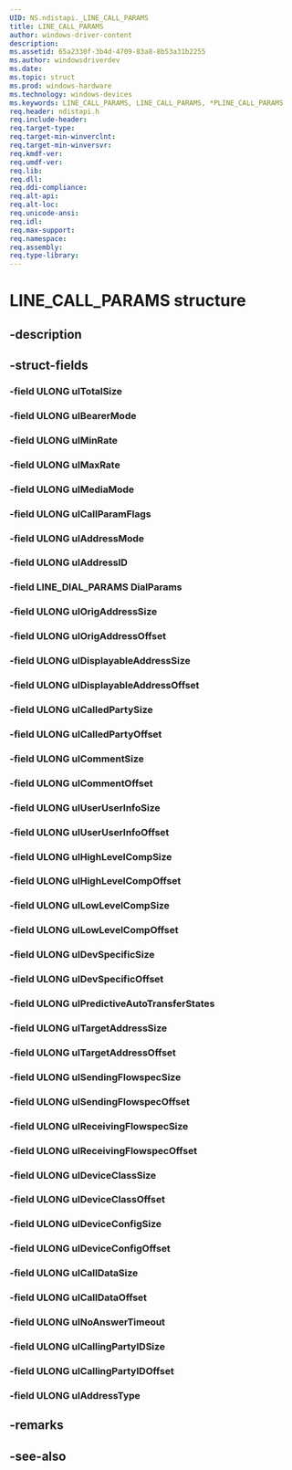 ```yaml
---
UID: NS.ndistapi._LINE_CALL_PARAMS
title: LINE_CALL_PARAMS
author: windows-driver-content
description: 
ms.assetid: 65a2330f-3b4d-4709-83a8-8b53a31b2255
ms.author: windowsdriverdev
ms.date: 
ms.topic: struct
ms.prod: windows-hardware
ms.technology: windows-devices
ms.keywords: LINE_CALL_PARAMS, LINE_CALL_PARAMS, *PLINE_CALL_PARAMS
req.header: ndistapi.h
req.include-header:
req.target-type:
req.target-min-winverclnt:
req.target-min-winversvr:
req.kmdf-ver:
req.umdf-ver:
req.lib:
req.dll:
req.ddi-compliance:
req.alt-api:
req.alt-loc:
req.unicode-ansi:
req.idl:
req.max-support:
req.namespace:
req.assembly:
req.type-library:
---
```


# LINE_CALL_PARAMS structure

## -description



## -struct-fields

### -field ULONG ulTotalSize			
 	
### -field ULONG ulBearerMode			
 	
### -field ULONG ulMinRate			
 	
### -field ULONG ulMaxRate			
 	
### -field ULONG ulMediaMode			
 	
### -field ULONG ulCallParamFlags			
 	
### -field ULONG ulAddressMode			
 	
### -field ULONG ulAddressID			
 	
### -field LINE_DIAL_PARAMS DialParams			
 	
### -field ULONG ulOrigAddressSize			
 	
### -field ULONG ulOrigAddressOffset			
 	
### -field ULONG ulDisplayableAddressSize			
 	
### -field ULONG ulDisplayableAddressOffset			
 	
### -field ULONG ulCalledPartySize			
 	
### -field ULONG ulCalledPartyOffset			
 	
### -field ULONG ulCommentSize			
 	
### -field ULONG ulCommentOffset			
 	
### -field ULONG ulUserUserInfoSize			
 	
### -field ULONG ulUserUserInfoOffset			
 	
### -field ULONG ulHighLevelCompSize			
 	
### -field ULONG ulHighLevelCompOffset			
 	
### -field ULONG ulLowLevelCompSize			
 	
### -field ULONG ulLowLevelCompOffset			
 	
### -field ULONG ulDevSpecificSize			
 	
### -field ULONG ulDevSpecificOffset			
 	
### -field ULONG ulPredictiveAutoTransferStates			
 	
### -field ULONG ulTargetAddressSize			
 	
### -field ULONG ulTargetAddressOffset			
 	
### -field ULONG ulSendingFlowspecSize			
 	
### -field ULONG ulSendingFlowspecOffset			
 	
### -field ULONG ulReceivingFlowspecSize			
 	
### -field ULONG ulReceivingFlowspecOffset			
 	
### -field ULONG ulDeviceClassSize			
 	
### -field ULONG ulDeviceClassOffset			
 	
### -field ULONG ulDeviceConfigSize			
 	
### -field ULONG ulDeviceConfigOffset			
 	
### -field ULONG ulCallDataSize			
 	
### -field ULONG ulCallDataOffset			
 	
### -field ULONG ulNoAnswerTimeout			
 	
### -field ULONG ulCallingPartyIDSize			
 	
### -field ULONG ulCallingPartyIDOffset			
 	
### -field ULONG ulAddressType			
 	
## -remarks

## -see-also